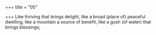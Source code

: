 +++
title = "05"

+++
Like thriving that brings delight, like a broad (place of) peaceful dwelling, like a mountain a source of benefit, like a gush (of water) that brings  blessings;